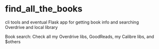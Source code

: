 # find_all_the_books

cli tools and eventual Flask app for getting book info and searching Overdrive and local library

Book search: Check all my Overdrive libs, GoodReads, my Calibre libs, and $others
<!-- 
TODOs:
 * TODO: import Overdrive checkout history into a SQLite db
 * TODO: import local library checkout history into a SQLite db
 * TODO: import GoodReads 'Read' shelf into a SQLite db

Features:
* Check Overdrive libs
  * Availability
    * "Where available to checkout, have I hit max checkouts?"
    * "Where available to put on hold, have I hit max holds?"
  * history of my checking it out
  * history of checking out anything else by the author
    TODO: import checkout history into a SQLite db

* Check Goodreads for:
  * on 'Read' or 'Want to Read' shelf?
  * Average review
  * Series information
  * If I’ve read anything else by the author  

* Check local libraries
  * Availability
  * Search checkout history
      TODO: import checkout history into a SQLite db

* Search my Calibre libraries
  * For exact title
  * For anything else by same author
 -->
